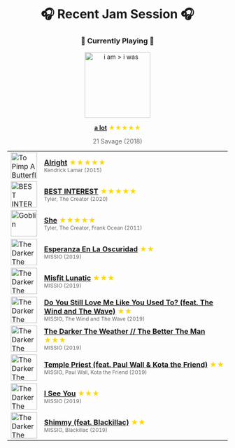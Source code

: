 <div align='center'>

# 🎧 Recent Jam Session 🎧

<h3>🎵 Currently Playing 🎵</h3>

<a href="https://open.spotify.com/track/2t8yVaLvJ0RenpXUIAC52d"><img src="https://i.scdn.co/image/ab67616d0000b273280689ecc5e4b2038bb5e4bd" width="150" height="150" alt="i am > i was" /></a>

<b><a href="https://open.spotify.com/track/2t8yVaLvJ0RenpXUIAC52d">a lot</a></b><span style="color: gold;"> ★★★★★</span>

<span style="color: #666;">21 Savage (2018)</span>

<table style='margin: 0 auto; max-width: 550px;'>
<tr>
<td width="60"><a href="https://open.spotify.com/track/3iVcZ5G6tvkXZkZKlMpIUs"><img src="https://i.scdn.co/image/ab67616d0000b273cdb645498cd3d8a2db4d05e1" width="60" height="60" alt="To Pimp A Butterfly" /></a></td>
<td><b><a href="https://open.spotify.com/track/3iVcZ5G6tvkXZkZKlMpIUs">Alright</a></b> <span style="color: gold;"> ★★★★★</span><br><span style="font-size: 12px; color: #666;">Kendrick Lamar (2015)</span></td>
</tr>
<tr>
<td width="60"><a href="https://open.spotify.com/track/3jHdKaLCkuNEkWcLVmQPCX"><img src="https://i.scdn.co/image/ab67616d0000b273ab8995f18dc3dd9f34a6acd4" width="60" height="60" alt="BEST INTEREST" /></a></td>
<td><b><a href="https://open.spotify.com/track/3jHdKaLCkuNEkWcLVmQPCX">BEST INTEREST</a></b> <span style="color: gold;"> ★★★★★</span><br><span style="font-size: 12px; color: #666;">Tyler, The Creator (2020)</span></td>
</tr>
<tr>
<td width="60"><a href="https://open.spotify.com/track/0SA0mMXWh23raZ6xzOCU2V"><img src="https://i.scdn.co/image/ab67616d0000b27328ae9a159d24cb0ab2552712" width="60" height="60" alt="Goblin" /></a></td>
<td><b><a href="https://open.spotify.com/track/0SA0mMXWh23raZ6xzOCU2V">She</a></b> <span style="color: gold;"> ★★★★★</span><br><span style="font-size: 12px; color: #666;">Tyler, The Creator, Frank Ocean (2011)</span></td>
</tr>
<tr>
<td width="60"><a href="https://open.spotify.com/track/6YKCLlhQyz18DbQoorGUxY"><img src="https://i.scdn.co/image/ab67616d0000b2738ab2bb0e468ff484dc44dcc7" width="60" height="60" alt="The Darker The Weather // The Better The Man" /></a></td>
<td><b><a href="https://open.spotify.com/track/6YKCLlhQyz18DbQoorGUxY">Esperanza En La Oscuridad</a></b> <span style="color: gold;"> ★★</span><br><span style="font-size: 12px; color: #666;">MISSIO (2019)</span></td>
</tr>
<tr>
<td width="60"><a href="https://open.spotify.com/track/3PurWIvT2bBeiVKdCdkibR"><img src="https://i.scdn.co/image/ab67616d0000b2738ab2bb0e468ff484dc44dcc7" width="60" height="60" alt="The Darker The Weather // The Better The Man" /></a></td>
<td><b><a href="https://open.spotify.com/track/3PurWIvT2bBeiVKdCdkibR">Misfit Lunatic</a></b> <span style="color: gold;"> ★★★</span><br><span style="font-size: 12px; color: #666;">MISSIO (2019)</span></td>
</tr>
<tr>
<td width="60"><a href="https://open.spotify.com/track/65Z5WzX7WdQwfdWXKMOxSA"><img src="https://i.scdn.co/image/ab67616d0000b2738ab2bb0e468ff484dc44dcc7" width="60" height="60" alt="The Darker The Weather // The Better The Man" /></a></td>
<td><b><a href="https://open.spotify.com/track/65Z5WzX7WdQwfdWXKMOxSA">Do You Still Love Me Like You Used To? (feat. The Wind and The Wave)</a></b> <span style="color: gold;"> ★★</span><br><span style="font-size: 12px; color: #666;">MISSIO, The Wind and The Wave (2019)</span></td>
</tr>
<tr>
<td width="60"><a href="https://open.spotify.com/track/60JeC08kgv03TAcFZcJth6"><img src="https://i.scdn.co/image/ab67616d0000b2738ab2bb0e468ff484dc44dcc7" width="60" height="60" alt="The Darker The Weather // The Better The Man" /></a></td>
<td><b><a href="https://open.spotify.com/track/60JeC08kgv03TAcFZcJth6">The Darker The Weather // The Better The Man</a></b> <span style="color: gold;"> ★★★</span><br><span style="font-size: 12px; color: #666;">MISSIO (2019)</span></td>
</tr>
<tr>
<td width="60"><a href="https://open.spotify.com/track/1xOkWdB8PZJ56kqU6fkAMi"><img src="https://i.scdn.co/image/ab67616d0000b2738ab2bb0e468ff484dc44dcc7" width="60" height="60" alt="The Darker The Weather // The Better The Man" /></a></td>
<td><b><a href="https://open.spotify.com/track/1xOkWdB8PZJ56kqU6fkAMi">Temple Priest (feat. Paul Wall & Kota the Friend)</a></b> <span style="color: gold;"> ★★</span><br><span style="font-size: 12px; color: #666;">MISSIO, Paul Wall, Kota the Friend (2019)</span></td>
</tr>
<tr>
<td width="60"><a href="https://open.spotify.com/track/5UIR8dRPP1GtdxYHYPwKN5"><img src="https://i.scdn.co/image/ab67616d0000b2738ab2bb0e468ff484dc44dcc7" width="60" height="60" alt="The Darker The Weather // The Better The Man" /></a></td>
<td><b><a href="https://open.spotify.com/track/5UIR8dRPP1GtdxYHYPwKN5">I See You</a></b> <span style="color: gold;"> ★★★</span><br><span style="font-size: 12px; color: #666;">MISSIO (2019)</span></td>
</tr>
<tr>
<td width="60"><a href="https://open.spotify.com/track/16lpoOaoZPRsMEDyMKQrMr"><img src="https://i.scdn.co/image/ab67616d0000b2738ab2bb0e468ff484dc44dcc7" width="60" height="60" alt="The Darker The Weather // The Better The Man" /></a></td>
<td><b><a href="https://open.spotify.com/track/16lpoOaoZPRsMEDyMKQrMr">Shimmy (feat. Blackillac)</a></b> <span style="color: gold;"> ★★</span><br><span style="font-size: 12px; color: #666;">MISSIO, Blackillac (2019)</span></td>
</tr>
</table>
</div>


